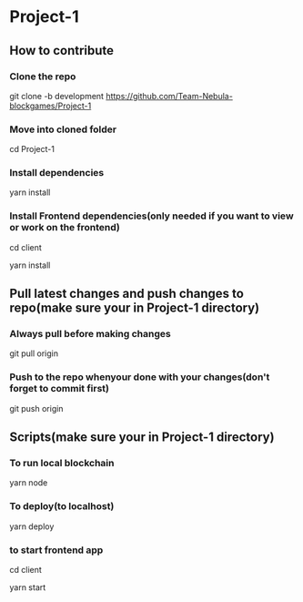 # Project-1
## How to contribute

### Clone the repo
git clone -b development https://github.com/Team-Nebula-blockgames/Project-1

### Move into cloned folder
cd Project-1

### Install dependencies
yarn install

### Install Frontend dependencies(only needed if you want to view or work on the frontend)
cd client

yarn install

## Pull latest changes and push changes to repo(make sure your in Project-1 directory)

### Always pull before making changes
git pull origin

### Push to the repo whenyour done with your changes(don't forget to commit first)
git push origin


## Scripts(make sure your in Project-1 directory)
### To run local blockchain
yarn node

### To deploy(to localhost)
yarn deploy

### to start frontend app
cd client

yarn start
